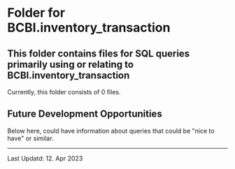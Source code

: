 # Folder for BCBI.inventory_transaction
This folder contains files for SQL queries primarily using or relating to BCBI.inventory_transaction
-------------------------------------------
Currently, this folder consists of 0 files.












Future Development Opportunities
-----------------------------------------
Below here, could have information about queries that could be "nice to have" or similar.  

------------------------------------------
Last Updatd: 12. Apr 2023